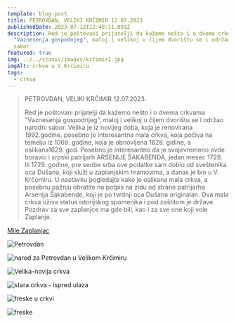 ```yaml
---
template: blog-post
title: PETROVDAN, VELIKI KRČIMIR 12.07.2023
publishedDate: 2023-07-12T12:48:11.091Z
description: Red je poštovani prijatelji da kažemo nešto i o dvema crkvama
  "Vaznesenja gospodnjeg", maloj i velikoj u čijem dvorištu se i održao narodni
  sabor
featured: true
img: ../../static/images/krčimir1.jpg
imgAlt: crkve u V.Krčimiru
tags:
  - crkva
---
```

> PETROVDAN, VELIKI KRČIMIR 12.07.2023. 
>
> Red je poštovani prijatelji da kažemo nešto i o dvema crkvama "Vaznesenja gospodnjeg", maloj i velikoj u čijem [](<>)dvorištu se i održao narodni sabor. Velika je iz novijeg doba, koja je renovirana 1992.godine. posebno je interesantna mala crkva, koja počiva na temelju iz 1069. godine, koja je obnovljena 1628. gidine, a oslikana1629. god. Posebno je interesantno da je svojevremeno ovde boravio i srpski patrijarh ARSENIJE ŠAKABENDA, jedan mesec 1728. Ili 1729. godine, pre seobe srba ove podatke sam dobio od sveštenika oca Dušana, koji služi u zaplanjskim hramovima, a danas je bio u V. Krčomiru. U nastavku pogledajte kako je oslikana mala crkva, a posebnu pažnju obratite na potpis na zidu od strane patrijarha Arsenija Šakabende, koji je po tvrdnji oca Dušana originalan. Ova mala crkva uživa status istorijskog spomenika i pod zaštitom je države. Pozdrav za sve zaplanjce ma gde bili, kao i za sve one koji vole Zaplanje.

[Mile Zaplanjac](https://www.facebook.com/groups/246453559759/user/100010287496671/)

![Petrovdan](../../static/images/petrovdan.jpg "Petrovdan 2023, Veliki Krčimir")

![narod za Petrovdan u Velikom Krčimiru](../../static/images/petrovdan2.jpg "Okupljeni narod za Petrovdan u Velikom Krčimiru 2023 godine.")

![Velika-novija crkva](../../static/images/krčimir.jpg "Nova crkva")

![stara crkva - ispred ulaza](../../static/images/krčimir2.jpg "Stara crkva")

![freske u crkvi](../../static/images/krčimir3.jpg "Freske")

![freske](../../static/images/krčimir4.jpg "Freske")